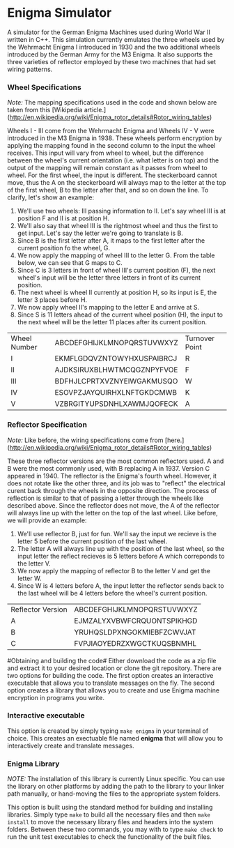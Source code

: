# Enigma Simulator #

A simulator for the German Enigma Machines used during World War II written in C++. This simulation currently emulates the three wheels used by the Wehrmacht Enigma I introduced in 1930 and the two additional wheels introduced by the German Army for the M3 Enigma. It also supports the three varieties of reflector employed by these two machines that had set wiring patterns.

### Wheel Specifications ###

*Note:* The mapping specifications used in the code and shown below are taken from this [Wikipedia article.] (http://en.wikipedia.org/wiki/Enigma_rotor_details#Rotor_wiring_tables)

Wheels I - III come from the Wehrmacht Enigma and Wheels IV - V were introduced in the M3 Enigma in 1938. These wheels perform encryption by applying the mapping found in the second column to the input the wheel receives. This input will vary from wheel to wheel, but the difference between the wheel's current orientation (i.e. what letter is on top) and the output of the mapping will remain constant as it passes from wheel to wheel. For the first wheel, the input is different. The steckerboard cannot move, thus the A on the steckerboard will always map to the letter at the top of the first wheel, B to the letter after that, and so on down the line. To clarify, let's show an example:

1. We'll use two wheels: III passing information to II. Let's say wheel III is at position F and II is at position H.
2. We'll also say that wheel III is the rightmost wheel and thus the first to get input. Let's say the letter we're going to translate is B. 
3. Since B is the first letter after A, it maps to the first letter after the current position fo the wheel, G.
4. We now apply the mapping of wheel III to the letter G. From the table below, we can see that G maps to C.
5. Since C is 3 letters in front of wheel III's current position (F), the next wheel's input will be the letter three letters in front of its current position.
6. The next wheel is wheel II currently at position H, so its input is E, the letter 3 places before H.
7. We now apply wheel II's mapping to the letter E and arrive at S.
8. Since S is 11 letters ahead of the current wheel position (H), the input to the next wheel will be the letter 11 places after its current position.

<table>
  <tr>
    <td>Wheel Number</td>
    <td>ABCDEFGHIJKLMNOPQRSTUVWXYZ</td>
    <td>Turnover Point</td>
  </tr>
  <tr>
    <td>I</td>
    <td>EKMFLGDQVZNTOWYHXUSPAIBRCJ</td>
    <td>R</td>
  </tr>
  <tr>
    <td>II</td>
    <td>AJDKSIRUXBLHWTMCQGZNPYFVOE</td>
    <td>F</td>
  </tr>
  <tr>
    <td>III</td>
    <td>BDFHJLCPRTXVZNYEIWGAKMUSQO</td>
    <td>W</td>
  </tr>
  <tr>
    <td>IV</td>
    <td>ESOVPZJAYQUIRHXLNFTGKDCMWB</td>
    <td>K</td>
  </tr>
  <tr>
    <td>V</td>
    <td>VZBRGITYUPSDNHLXAWMJQOFECK</td>
    <td>A</td>
  </tr>
</table>

### Reflector Specification ###
*Note:* Like before, the wiring specifications come from [here.] (http://en.wikipedia.org/wiki/Enigma_rotor_details#Rotor_wiring_tables)

These three reflector versions are the most common reflectors used. A and B were the most commonly used, with B replacing A in 1937. Version C appeared in 1940. The reflector is the Enigma's fourth wheel. However, it does not rotate like the other three, and its job was to "reflect" the electrical curent back through the wheels in the opposite direction. The process of reflection is similar to that of passing a letter through the wheels like described above. Since the reflector does not move, the A of the reflector will always line up with the letter on the top of the last wheel. Like before, we will provide an example:

1. We'll use reflector B, just for fun. We'll say the input we recieve is the letter 5 before the current position of the last wheel.
2. The letter A will always line up with the position of the last wheel, so the input letter the reflect recieves is 5 letters before A which correponds to the letter V.
3. We now apply the mapping of reflector B to the letter V and get the letter W.
4. Since W is 4 letters before A, the input letter the reflector sends back to the last wheel will be 4 letters before the wheel's current position.

<table>
  <tr>
    <td>Reflector Version</td>
    <td>ABCDEFGHIJKLMNOPQRSTUVWXYZ</td>
  </tr>
  <tr>
    <td>A</td>
    <td>EJMZALYXVBWFCRQUONTSPIKHGD</td>
  </tr>
  <tr>
    <td>B</td>
    <td>YRUHQSLDPXNGOKMIEBFZCWVJAT</td>
  </tr>
  <tr>
    <td>C</td>
    <td>FVPJIAOYEDRZXWGCTKUQSBNMHL</td>
  </tr>
</table>

#Obtaining and building the code#
Either download the code as a zip file and extract it to your desired location or clone the git repository. There are two options for building the code. The first option creates an interactive executable that allows you to translate messages on the fly. The second option creates a library that allows you to create and use Enigma machine encryption in programs you write.

### Interactive executable ###
This option is created by simply typing `make enigma` in your terminal of choice. This creates an exectuable file named **enigma** that will allow you to interactively create and translate messages.

### Enigma Library ###
*NOTE:* The installation of this library is currently Linux specific. You can use the library on other platforms by adding the path to the library to your linker path manually, or hand-moving the files to the appropriate system folders.

This option is built using the standard method for building and installing libraries. Simply type `make` to build all the necessary files and then `make install` to move the necessary library files and headers into the system folders. Between these two commands, you may with to type `make check` to run the unit test executables to check the functionality of the built files.

